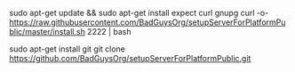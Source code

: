 

sudo apt-get update && sudo apt-get install expect curl gnupg
curl -o- https://raw.githubusercontent.com/BadGuysOrg/setupServerForPlatformPublic/master/install.sh 2222 | bash


sudo apt-get install git
git clone https://github.com/BadGuysOrg/setupServerForPlatformPublic.git